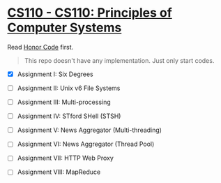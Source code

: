 # [CS110 - CS110: Principles of Computer Systems](https://web.stanford.edu/class/cs110/)

Read [Honor Code](https://communitystandards.stanford.edu/policies-and-guidance/honor-code#honor-code) first.

> This repo doesn't have any implementation. Just only start codes.

- [x] Assignment I: Six Degrees

- [ ] Assignment II: Unix v6 File Systems

- [ ] Assignment III: Multi-processing

- [ ] Assignment IV: STford SHell (STSH)

- [ ] Assignment V: News Aggregator (Multi-threading)

- [ ] Assignment VI: News Aggregator (Thread Pool)

- [ ] Assignment VII: HTTP Web Proxy

- [ ] Assignment VIII: MapReduce